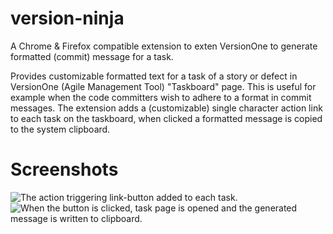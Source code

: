 # version-ninja
A Chrome & Firefox compatible extension to exten VersionOne to generate formatted (commit) message for a task.

Provides customizable formatted text for a task of a story or defect in VersionOne (Agile Management Tool) "Taskboard" page. This is useful for example when the code committers wish to adhere to a format in commit messages. The extension adds a (customizable) single character action link to each task on the taskboard, when clicked a formatted message is copied to the system clipboard.

# Screenshots
![The action triggering link-button added to each task.](https://i.imgur.com/nqEyEqZ.jpg)
![When the button is clicked, task page is opened and the generated message is written to clipboard.](https://i.imgur.com/fkHVvw9.jpg)
